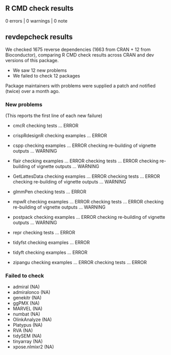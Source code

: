## R CMD check results

0 errors | 0 warnings | 0 note

## revdepcheck results

We checked 1675 reverse dependencies (1663 from CRAN + 12 from Bioconductor), comparing R CMD check results across CRAN and dev versions of this package.

 * We saw 12 new problems
 * We failed to check 12 packages

Package maintainers with problems were supplied a patch and notified (twice) over a month ago.

### New problems
(This reports the first line of each new failure)

* cmcR
  checking tests ... ERROR

* crispRdesignR
  checking examples ... ERROR

* cspp
  checking examples ... ERROR
  checking re-building of vignette outputs ... WARNING

* flair
  checking examples ... ERROR
  checking tests ... ERROR
  checking re-building of vignette outputs ... WARNING

* GetLattesData
  checking examples ... ERROR
  checking tests ... ERROR
  checking re-building of vignette outputs ... WARNING

* glmmPen
  checking tests ... ERROR

* mpwR
  checking examples ... ERROR
  checking tests ... ERROR
  checking re-building of vignette outputs ... WARNING

* postpack
  checking examples ... ERROR
  checking re-building of vignette outputs ... WARNING

* repr
  checking tests ... ERROR

* tidyfst
  checking examples ... ERROR

* tidyft
  checking examples ... ERROR

* zipangu
  checking examples ... ERROR
  checking tests ... ERROR

### Failed to check

* admiral       (NA)
* admiralonco   (NA)
* genekitr      (NA)
* ggPMX         (NA)
* MARVEL        (NA)
* numbat        (NA)
* OlinkAnalyze  (NA)
* Platypus      (NA)
* RVA           (NA)
* tidySEM       (NA)
* tinyarray     (NA)
* xpose.nlmixr2 (NA)
